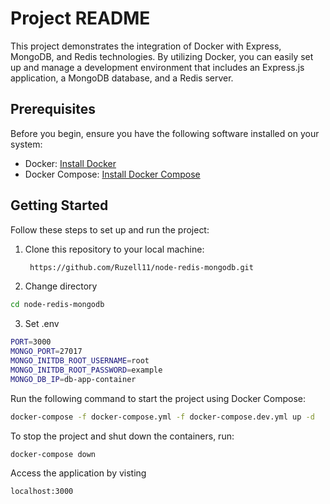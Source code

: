# Project README

This project demonstrates the integration of Docker with Express, MongoDB, and Redis technologies. By utilizing Docker, you can easily set up and manage a development environment that includes an Express.js application, a MongoDB database, and a Redis server.

## Prerequisites

Before you begin, ensure you have the following software installed on your system:

- Docker: [Install Docker](https://docs.docker.com/get-docker/)
- Docker Compose: [Install Docker Compose](https://docs.docker.com/compose/install/)

## Getting Started

Follow these steps to set up and run the project:

1. Clone this repository to your local machine:

   ```bash
    https://github.com/Ruzell11/node-redis-mongodb.git
2. Change directory
 ```bash
cd node-redis-mongodb
```

3. Set .env

```bash
PORT=3000
MONGO_PORT=27017
MONGO_INITDB_ROOT_USERNAME=root
MONGO_INITDB_ROOT_PASSWORD=example
MONGO_DB_IP=db-app-container
```
Run the following command to start the project using Docker Compose:
```bash
docker-compose -f docker-compose.yml -f docker-compose.dev.yml up -d
```
To stop the project and shut down the containers, run:
```bash
docker-compose down
```

Access the application by visting
```bash
localhost:3000
```


